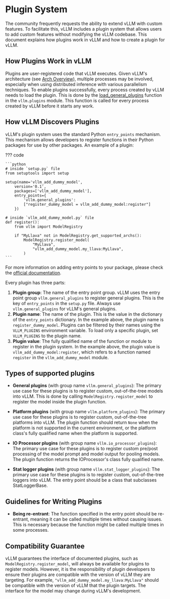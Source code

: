# Plugin System

The community frequently requests the ability to extend vLLM with custom features. To facilitate this, vLLM includes a plugin system that allows users to add custom features without modifying the vLLM codebase. This document explains how plugins work in vLLM and how to create a plugin for vLLM.

## How Plugins Work in vLLM

Plugins are user-registered code that vLLM executes. Given vLLM's architecture (see [Arch Overview](arch_overview.md)), multiple processes may be involved, especially when using distributed inference with various parallelism techniques. To enable plugins successfully, every process created by vLLM needs to load the plugin. This is done by the [load_general_plugins](https://github.com/vllm-project/vllm/blob/c76ac49d266e27aa3fea84ef2df1f813d24c91c7/vllm/plugins/__init__.py#L16) function in the `vllm.plugins` module. This function is called for every process created by vLLM before it starts any work.

## How vLLM Discovers Plugins

vLLM's plugin system uses the standard Python `entry_points` mechanism. This mechanism allows developers to register functions in their Python packages for use by other packages. An example of a plugin:

??? code

    ```python
    # inside `setup.py` file
    from setuptools import setup

    setup(name='vllm_add_dummy_model',
        version='0.1',
        packages=['vllm_add_dummy_model'],
        entry_points={
            'vllm.general_plugins':
            ["register_dummy_model = vllm_add_dummy_model:register"]
        })

    # inside `vllm_add_dummy_model.py` file
    def register():
        from vllm import ModelRegistry

        if "MyLlava" not in ModelRegistry.get_supported_archs():
            ModelRegistry.register_model(
                "MyLlava",
                "vllm_add_dummy_model.my_llava:MyLlava",
            )
    ```

For more information on adding entry points to your package, please check the [official documentation](https://setuptools.pypa.io/en/latest/userguide/entry_point.html).

Every plugin has three parts:

1. **Plugin group**: The name of the entry point group. vLLM uses the entry point group `vllm.general_plugins` to register general plugins. This is the key of `entry_points` in the `setup.py` file. Always use `vllm.general_plugins` for vLLM's general plugins.
2. **Plugin name**: The name of the plugin. This is the value in the dictionary of the `entry_points` dictionary. In the example above, the plugin name is `register_dummy_model`. Plugins can be filtered by their names using the `VLLM_PLUGINS` environment variable. To load only a specific plugin, set `VLLM_PLUGINS` to the plugin name.
3. **Plugin value**: The fully qualified name of the function or module to register in the plugin system. In the example above, the plugin value is `vllm_add_dummy_model:register`, which refers to a function named `register` in the `vllm_add_dummy_model` module.

## Types of supported plugins

- **General plugins** (with group name `vllm.general_plugins`): The primary use case for these plugins is to register custom, out-of-the-tree models into vLLM. This is done by calling `ModelRegistry.register_model` to register the model inside the plugin function.

- **Platform plugins** (with group name `vllm.platform_plugins`): The primary use case for these plugins is to register custom, out-of-the-tree platforms into vLLM. The plugin function should return `None` when the platform is not supported in the current environment, or the platform class's fully qualified name when the platform is supported.

- **IO Processor plugins** (with group name `vllm.io_processor_plugins`): The primary use case for these plugins is to register custom pre/post processing of the model prompt and model output for pooling models. The plugin function returns the IOProcessor's class fully qualified name.

- **Stat logger plugins** (with group name `vllm.stat_logger_plugins`): The primary use case for these plugins is to register custom, out-of-the-tree loggers into vLLM. The entry point should be a class that subclasses StatLoggerBase.

## Guidelines for Writing Plugins

- **Being re-entrant**: The function specified in the entry point should be re-entrant, meaning it can be called multiple times without causing issues. This is necessary because the function might be called multiple times in some processes.

## Compatibility Guarantee

vLLM guarantees the interface of documented plugins, such as `ModelRegistry.register_model`, will always be available for plugins to register models. However, it is the responsibility of plugin developers to ensure their plugins are compatible with the version of vLLM they are targeting. For example, `"vllm_add_dummy_model.my_llava:MyLlava"` should be compatible with the version of vLLM that the plugin targets. The interface for the model may change during vLLM's development.
